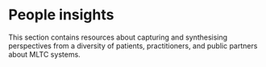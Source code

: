 # People insights
This section contains resources about capturing and synthesising perspectives from a diversity of patients, practitioners, and public partners about MLTC systems.
